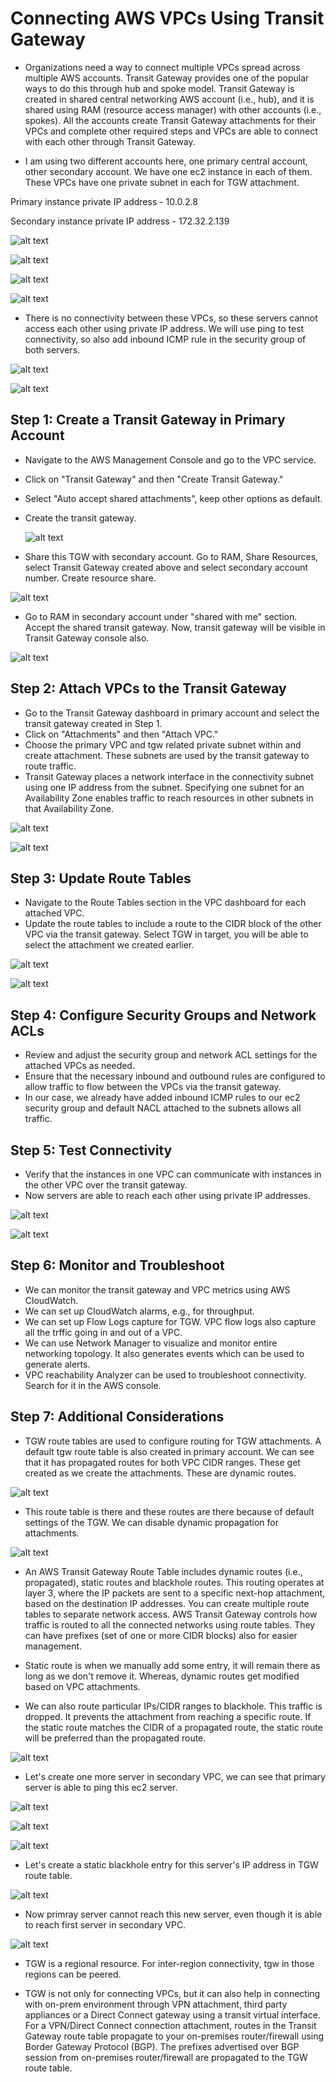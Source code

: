 # Connecting AWS VPCs Using Transit Gateway

- Organizations need a way to connect multiple VPCs spread across multiple AWS accounts. Transit Gateway provides one of the popular ways to do this through hub and spoke model. Transit Gateway is created in shared central networking AWS account (i.e., hub), and it is shared using RAM (resource access manager) with other accounts (i.e., spokes). All the accounts create Transit Gateway attachments for their VPCs and complete other required steps and VPCs are able to connect with each other through Transit Gateway.

- I am using two different accounts here, one primary central account, other secondary account. We have one ec2 instance in each of them. These VPCs have one private subnet in each for TGW attachment. 
  
Primary instance private IP address - 10.0.2.8

Secondary instance private IP address - 172.32.2.139

![alt text](Images/tgw/account1.png)

![alt text](Images/tgw/ec21.png)

![alt text](Images/tgw/account2.png)

![alt text](Images/tgw/ec22.png)

- There is no connectivity between these VPCs, so these servers cannot access each other using private IP address. We will use ping to test connectivity, so also add inbound ICMP rule in the security group of both servers.

![alt text](Images/tgw/ping1.png)

![alt text](Images/tgw/ping2.png)

## Step 1: Create a Transit Gateway in Primary Account

- Navigate to the AWS Management Console and go to the VPC service.
- Click on "Transit Gateway" and then "Create Transit Gateway."
- Select "Auto accept shared attachments", keep other options as default.
- Create the transit gateway.
  
  ![alt text](Images/tgw/tgw.png)

- Share this TGW with secondary account. Go to RAM, Share Resources, select Transit Gateway created above and select secondary account number. Create resource share.

![alt text](Images/tgw/ram.png)

- Go to RAM in secondary account under "shared with me" section. Accept the shared transit gateway. Now, transit gateway will be visible in Transit Gateway console also.

![alt text](Images/tgw/ram2.png)

## Step 2: Attach VPCs to the Transit Gateway

- Go to the Transit Gateway dashboard in primary account and select the transit gateway created in Step 1.
- Click on "Attachments" and then "Attach VPC."
- Choose the primary VPC and tgw related private subnet within and create attachment. These subnets are  used by the transit gateway to route traffic.   
- Transit Gateway places a network interface in the connectivity subnet using one IP address from the subnet. Specifying one subnet for an Availability Zone enables traffic to reach resources in other subnets in that Availability Zone.

![alt text](Images/tgw/attach1.png)

![alt text](Images/tgw/attach2.png)

## Step 3: Update Route Tables

- Navigate to the Route Tables section in the VPC dashboard for each attached VPC.
- Update the route tables to include a route to the CIDR block of the other VPC via the transit gateway. Select TGW in target, you will be able to select the attachment we created earlier.

![alt text](Images/tgw/rt1.png)

![alt text](Images/tgw/rt2.png)

## Step 4: Configure Security Groups and Network ACLs

- Review and adjust the security group and network ACL settings for the attached VPCs as needed.
- Ensure that the necessary inbound and outbound rules are configured to allow traffic to flow between the VPCs via the transit gateway.
- In our case, we already have added inbound ICMP rules to our ec2 security group and default NACL attached to  the subnets allows all traffic.

## Step 5: Test Connectivity

- Verify that the instances in one VPC can communicate with instances in the other VPC over the transit gateway.
- Now servers are able to reach each other using private IP addresses. 

![alt text](Images/tgw/pingsuccess1.png)

![alt text](Images/tgw/pingsuccess2.png)

## Step 6: Monitor and Troubleshoot

- We can monitor the transit gateway and VPC metrics using AWS CloudWatch.
- We can set up CloudWatch alarms, e.g., for throughput.
- We can set up  Flow Logs capture for TGW. VPC flow logs also capture all the trffic going in and out of a VPC.
- We can use Network Manager to visualize and monitor entire networking topology. It also generates events which can be used to generate alerts.
- VPC reachability Analyzer can be used to troubleshoot connectivity. Search for it in the AWS console.

## Step 7: Additional Considerations

- TGW route tables are used to configure routing for TGW attachments. A default tgw route table is also created in primary account. We can see that it has propagated routes for both VPC CIDR ranges. These get created as we create the attachments. These are dynamic routes.

![alt text](Images/tgw/tgwrt.png)

-  This route table is there and these routes are there because of default settings of the TGW. We can disable dynamic propagation for attachments.
  
  ![alt text](Images/tgw/tgwdefault.png)


- An AWS Transit Gateway Route Table includes dynamic routes (i.e., propagated), static routes and blackhole routes. This routing operates at layer 3, where the IP packets are sent to a specific next-hop attachment, based on the destination IP addresses. You can create multiple route tables to separate network access. AWS Transit Gateway controls how traffic is routed to all the connected networks using route tables. They can have prefixes (set of one or more CIDR blocks) also for easier management.

- Static route is when we manually add some entry, it will remain there as long as we don't remove it. Whereas, dynamic routes get modified based on VPC attachments.

- We can also route particular IPs/CIDR ranges to blackhole. This traffic is dropped. It prevents the attachment from reaching a specific route. If the static route matches the CIDR of a propagated route, the static route will be preferred than the propagated route.

![alt text](Images/tgw/staticroute.png)

- Let's create one more server in secondary VPC, we can see that primary server is able to ping this ec2 server.

![alt text](Images/tgw/server3.png)

![alt text](Images/tgw/server3ping.png)

![alt text](Images/tgw/server3ping2.png)

- Let's create a static blackhole entry for this server's IP address in TGW route table.

![alt text](Images/tgw/blackhole.png)

- Now primray server cannot reach this new server, even though it is able to reach first server in secondary VPC.

![alt text](Images/tgw/blackholeping.png)

- TGW is a regional resource. For inter-region connectivity, tgw in those regions can be peered.

- TGW is not only for connecting VPCs, but it can also help in connecting with on-prem environment through VPN attachment, third party appliances or a Direct Connect gateway using a transit virtual interface. For a VPN/Direct Connect connection attachment, routes in the Transit Gateway route table propagate to your on-premises router/firewall using Border Gateway Protocol (BGP). The prefixes advertised over BGP session from on-premises router/firewall are propagated to the TGW route table.